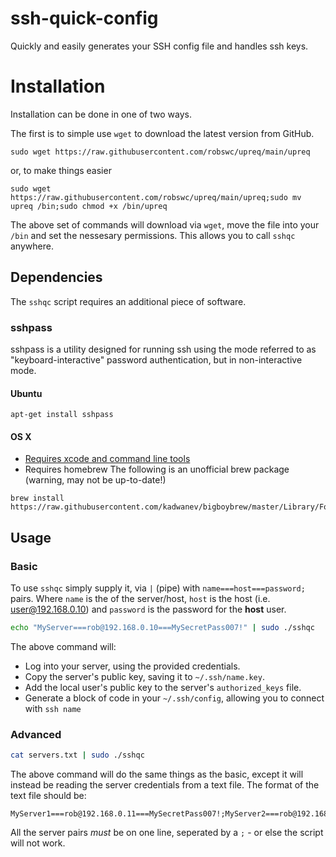 # ssh-quick-config
Quickly and easily generates your SSH config file and handles ssh keys.

# Installation

Installation can be done in one of two ways.

The first is to simple use `wget` to download the latest version from GitHub.

```
sudo wget https://raw.githubusercontent.com/robswc/upreq/main/upreq
```

or, to make things easier

```
sudo wget https://raw.githubusercontent.com/robswc/upreq/main/upreq;sudo mv upreq /bin;sudo chmod +x /bin/upreq
```

The above set of commands will download via `wget`, move the file into your `/bin` and set the nessesary permissions.  This allows you to call `sshqc` anywhere.

## Dependencies

The `sshqc` script requires an additional piece of software.

### sshpass
sshpass is a utility designed for running ssh using the mode referred to as "keyboard-interactive" password authentication, but in non-interactive mode.
#### Ubuntu
```
apt-get install sshpass
```
#### OS X
- [Requires xcode and command line tools](http://guide.macports.org/chunked/installing.xcode.html)
- Requires homebrew
The following is an unofficial brew package (warning, may not be up-to-date!)
```
brew install https://raw.githubusercontent.com/kadwanev/bigboybrew/master/Library/Formula/sshpass.rb
```

## Usage

### Basic
To use `sshqc` simply supply it, via `|` (pipe) with `name===host===password;` pairs.  Where `name` is the of the server/host, `host` is the host (i.e. user@192.168.0.10) and `password` is the password for the **host** user. 

```bash
echo "MyServer===rob@192.168.0.10===MySecretPass007!" | sudo ./sshqc
```

The above command will:

- Log into your server, using the provided credentials.
- Copy the server's public key, saving it to `~/.ssh/name.key`.
- Add the local user's public key to the server's `authorized_keys` file.
- Generate a block of code in your `~/.ssh/config`, allowing you to connect with `ssh name`

### Advanced

```bash
cat servers.txt | sudo ./sshqc
```

The above command will do the same things as the basic, except it will instead be reading the server credentials from a text file.
The format of the text file should be:

```
MyServer1===rob@192.168.0.11===MySecretPass007!;MyServer2===rob@192.168.0.12===MySecretPass007!
```

All the server pairs _must_ be on one line, seperated by a `;` - or else the script will not work.